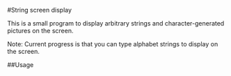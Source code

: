 #String screen display

This is a small program to display arbitrary strings and character-generated pictures on the screen.

Note: Current progress is that you can type alphabet strings to display on the screen.

##Usage


